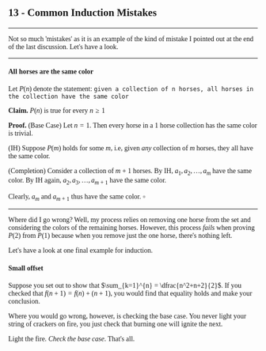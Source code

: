 <span style='font-family: Calibri serif;'>

## 13 - Common Induction Mistakes

</span>

---
<span style='font-family: Bahnschrift;'>

Not so much 'mistakes' as it is an example of the kind of mistake I pointed out at the end of the last discussion. Let's have a look.

---

<span style='font-family: Calibri serif;'>

#### All horses are the same color

</span>

Let $P(n)$ denote the statement: `given a collection of n horses, all horses in the collection have the same color`

**Claim.** $P(n)$ is true for every $n \geq 1$

**Proof.** (Base Case) Let $n = 1$. Then every horse in a $1$ horse collection has the same color is trivial.

(IH) Suppose $P(m)$ holds for some $m$, i.e, given *any* collection of $m$ horses, they all have the same color.

(Completion) Consider a collection of $m+1$ horses. By IH, $a_1, a_2, \dots, a_m$ have the same color. By IH again, $a_{2}, a_{3}, \dots, a_{m+1}$ have the same color.

Clearly, $a_m$ and $a_{m+1}$ thus have the same color. $\square$

---

Where did I go wrong? Well, my process relies on removing one horse from the set and considering the colors of the remaining horses. However, this process *fails* when proving $P(2)$ from $P(1)$ because when you remove just the one horse, there's nothing left.

Let's have a look at one final example for induction.

<span style='font-family: Calibri serif;'>

#### Small offset

</span>

Suppose you set out to show that $\sum_{k=1}^{n} = \dfrac{n^2+n+2}{2}$. If you checked that $f(n+1) = f(n) + (n+1)$, you would find that equality holds and make your conclusion.

Where you would go wrong, however, is checking the base case. You never light your string of crackers on fire, you just check that burning one will ignite the next.

Light the fire. *Check the base case*. That's all.

</span> 